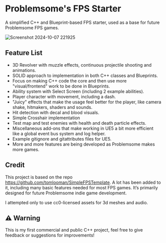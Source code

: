 # Problemsome's FPS Starter
A simplified C++ and Blueprint-based FPS starter, used as a base for future Problemsome FPS games.

![Screenshot 2024-10-07 221925](https://github.com/user-attachments/assets/dc2a2e66-ef88-4fea-ac08-5204677d1bc7)

## Feature List
- 3D Revolver with muzzle effects, continuous projectile shooting and animations.
- SOLID approach to implementation in both C++ classes and Blueprints.
- Focus on making C++ code the core and then use more "visual/frontend" work to be done in Blueprints.
- Ability system with Select Screen (including 2 example abilities).
- Player character with movement, including a dash.
- "Juicy" effects that make the usage feel better for the player, like camera shake, hitmakers, shaders and sounds.
- Hit detection with decal and blood visuals.
- Simple Crosshair implementation
- Test map and test enemies with health and death particle effects.
- Miscellaneous add-ons that make working in UE5 a bit more efficient like a global event bus system and log helper.
- Example gitignore and gitattributes files for UE5.
- More and more features are being developed as Problemsome makes more games.


## Credit
This project is based on the repo https://github.com/tomlooman/SimpleFPSTemplate.
A lot has been added to it, including many basic features needed for most FPS games. It’s primarily designed for future Problemsome indie game development.

I attempted only to use cc0-licensed assets for 3d meshes and audio.

## ⚠️ Warning
This is my first commercial and public C++ project, feel free to give feedback or suggestions for improvements!
